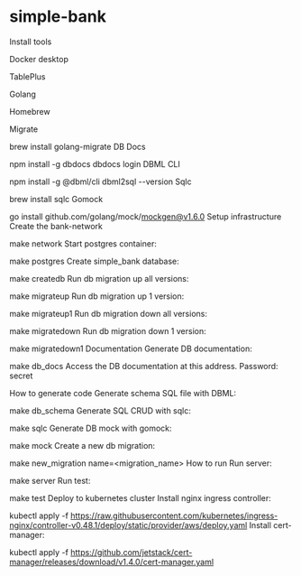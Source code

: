 # simple-bank

Install tools

Docker desktop

TablePlus

Golang

Homebrew

Migrate

brew install golang-migrate
DB Docs

npm install -g dbdocs
dbdocs login
DBML CLI

npm install -g @dbml/cli
dbml2sql --version
Sqlc

brew install sqlc
Gomock

go install github.com/golang/mock/mockgen@v1.6.0
Setup infrastructure
Create the bank-network

make network
Start postgres container:

make postgres
Create simple_bank database:

make createdb
Run db migration up all versions:

make migrateup
Run db migration up 1 version:

make migrateup1
Run db migration down all versions:

make migratedown
Run db migration down 1 version:

make migratedown1
Documentation
Generate DB documentation:

make db_docs
Access the DB documentation at this address. Password: secret

How to generate code
Generate schema SQL file with DBML:

make db_schema
Generate SQL CRUD with sqlc:

make sqlc
Generate DB mock with gomock:

make mock
Create a new db migration:

make new_migration name=<migration_name>
How to run
Run server:

make server
Run test:

make test
Deploy to kubernetes cluster
Install nginx ingress controller:

kubectl apply -f https://raw.githubusercontent.com/kubernetes/ingress-nginx/controller-v0.48.1/deploy/static/provider/aws/deploy.yaml
Install cert-manager:

kubectl apply -f https://github.com/jetstack/cert-manager/releases/download/v1.4.0/cert-manager.yaml
